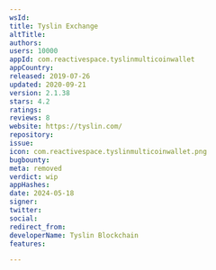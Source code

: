 ```yaml
---
wsId: 
title: Tyslin Exchange
altTitle: 
authors: 
users: 10000
appId: com.reactivespace.tyslinmulticoinwallet
appCountry: 
released: 2019-07-26
updated: 2020-09-21
version: 2.1.38
stars: 4.2
ratings: 
reviews: 8
website: https://tyslin.com/
repository: 
issue: 
icon: com.reactivespace.tyslinmulticoinwallet.png
bugbounty: 
meta: removed
verdict: wip
appHashes: 
date: 2024-05-18
signer: 
twitter: 
social: 
redirect_from: 
developerName: Tyslin Blockchain
features: 

---
```


